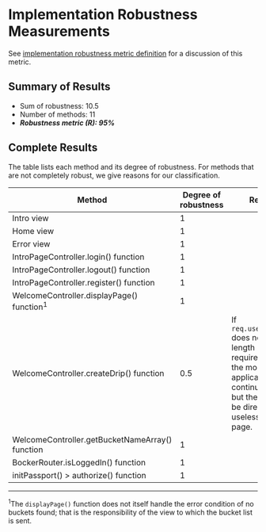 # Implementation Robustness Measurements

See [implementation robustness metric definition](../metric-definitions/implementation-robustness-metric.md) 
for a discussion of this metric.

## Summary of Results

 * Sum of robustness: 10.5
 * Number of methods: 11
 * ***Robustness metric (R): 95%***

## Complete Results

The table lists each method and its degree of robustness. For methods that are not
completely robust, we give reasons for our classification.

Method | Degree of robustness | Reasons
--- | --- | ---
Intro view | 1 | 
Home view | 1 | 
Error view | 1 | 
IntroPageController.login() function | 1 |
IntroPageController.logout() function | 1 |
IntroPageController.register() function | 1 |
WelcomeController.displayPage() function<sup>1</sup> | 1 |
WelcomeController.createDrip() function | 0.5 | If `req.user.username` does not fit the length requirements in the model, the application will continue working, but the user will be directed to a useless error page. 
WelcomeController.getBucketNameArray() function | 1 |
BockerRouter.isLoggedIn() function | 1 |
initPassport() > authorize() function | 1 |

---

<sup>1</sup>The `displayPage()` function does not itself handle the error condition
of no buckets found; that is the responsibility of the view to which the bucket list 
is sent.